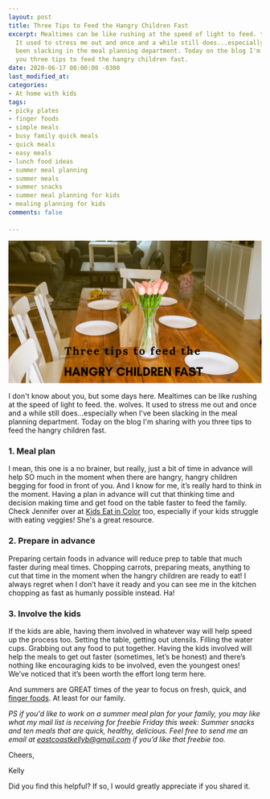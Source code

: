 ```yaml
---
layout: post
title: Three Tips to Feed the Hangry Children Fast
excerpt: Mealtimes can be like rushing at the speed of light to feed. the. wolves.
  It used to stress me out and once and a while still does...especially when I've
  been slacking in the meal planning department. Today on the blog I'm sharing with
  you three tips to feed the hangry children fast.
date: 2020-06-17 00:00:00 -0300
last_modified_at: 
categories:
- At home with kids
tags:
- picky plates
- finger foods
- simple meals
- busy family quick meals
- quick meals
- easy meals
- lunch food ideas
- summer meal planning
- summer meals
- summer snacks
- summer meal planning for kids
- mealing planning for kids
comments: false

---
```

![Picture of dining table set with white plates.](/assets/img/20200617_103658_0000.png "diningtable")

I don't know about you, but some days here. Mealtimes can be like rushing at the speed of light to feed. the. wolves. It used to stress me out and once and a while still does...especially when I've been slacking in the meal planning department. Today on the blog I'm sharing with you three tips to feed the hangry children fast.

### 1. Meal plan

I mean, this one is a no brainer, but really, just a bit of time in advance will help SO much in the moment when there are hangry, hangry children begging for food in front of you. And I know for me, it’s really hard to think in the moment. Having a plan in advance will cut that thinking time and decision making time and get food on the table faster to feed the family. Check Jennifer over at [Kids Eat in Color](https://kidseatincolor.com/) too, especially if your kids struggle with eating veggies! She's a great resource.

### 2. Prepare in advance

Preparing certain foods in advance will reduce prep to table that much faster during meal times. Chopping carrots, preparing meats, anything to cut that time in the moment when the hangry children are ready to eat! I always regret when I don’t have it ready and you can see me in the kitchen chopping as fast as humanly possible instead. Ha!

### 3. Involve the kids

If the kids are able, having them involved in whatever way will help speed up the process too. Setting the table, getting out utensils. Filling the water cups. Grabbing out any food to put together. Having the kids involved will help the meals to get out faster (sometimes, let’s be honest) and there’s nothing like encouraging kids to be involved, even the youngest ones! We’ve noticed that it’s been worth the effort long term here.  
   
And summers are GREAT times of the year to focus on fresh, quick, and [finger foods](https://www.superhealthykids.com/recipes/top-20-finger-foods-baby/). At least for our family.  
   
_PS if you'd like to work on a summer meal plan for your family, you may like what my mail list is receiving for freebie Friday this week: Summer snacks and ten meals that are quick, healthy, delicious. Feel free to send me an email at_ [_eastcoastkellyb@gmail.com_](mailto:eastcoastkellyb@gmail.com) _if you’d like that freebie too._

Cheers,

Kelly

Did you find this helpful? If so, I would greatly appreciate if you shared it.